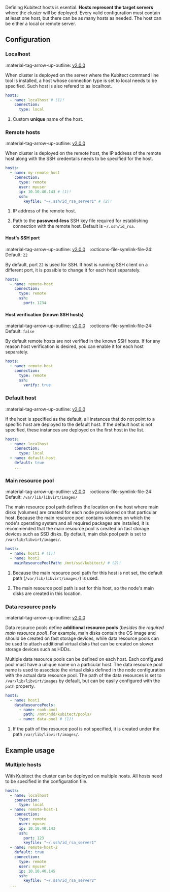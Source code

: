 [tag 2.0.0]: https://github.com/MusicDin/kubitect/releases/tag/v2.0.0

Defining Kubitect hosts is esential. 
**Hosts represent the target servers** where the cluster will be deployed.
Every valid configuration must contain at least one host, but there can be as many hosts as needed.
The host can be either a local or remote server. 

## Configuration

### Localhost

:material-tag-arrow-up-outline: [v2.0.0][tag 2.0.0]

When cluster is deployed on the server where the Kubitect command line tool is installed,
a host whose connection type is set to local needs to be specified. 
Such host is also refered to as localhost.

```yaml
hosts:
  - name: localhost # (1)!
    connection:
      type: local
``` 

1. Custom **unique** name of the host.

### Remote hosts

:material-tag-arrow-up-outline: [v2.0.0][tag 2.0.0]

When cluster is deployed on the remote host, the IP address of the remote host along with the SSH credentails needs to be specified for the host.

```yaml
hosts:
  - name: my-remote-host
    connection:
      type: remote
      user: myuser
      ip: 10.10.40.143 # (1)!
      ssh:
        keyfile: "~/.ssh/id_rsa_server1" # (2)!
```

1. IP address of the remote host.

2. Path to the **password-less** SSH key file required for establishing connection with the remote host. Default is `~/.ssh/id_rsa`.

#### Host's SSH port

:material-tag-arrow-up-outline: [v2.0.0][tag 2.0.0]
&ensp;
:octicons-file-symlink-file-24: Default: `22`

By default, port `22` is used for SSH.
If host is running SSH client on a different port, it is possible to change it for each host separately.

```yaml
hosts:
  - name: remote-host
    connection:
      type: remote
      ssh:
        port: 1234
```

#### Host verification (known SSH hosts)

:material-tag-arrow-up-outline: [v2.0.0][tag 2.0.0]
&ensp;
:octicons-file-symlink-file-24: Default: `false`

By default remote hosts are not verified in the known SSH hosts.
If for any reason host verification is desired, you can enable it for each host separately.

```yaml
hosts:
  - name: remote-host
    connection:
      type: remote
      ssh:
        verify: true
```

### Default host

:material-tag-arrow-up-outline: [v2.0.0][tag 2.0.0]

If the host is specified as the default, all instances that do not point to a specific host are deployed to the default host. 
If the default host is not specified, these instances are deployed on the first host in the list.

```yaml
hosts:
  - name: localhost
    connection:
      type: local
  - name: default-host
    default: true
    ...
```

### Main resource pool

:material-tag-arrow-up-outline: [v2.0.0][tag 2.0.0]
&ensp;
:octicons-file-symlink-file-24: Default: `/var/lib/libvirt/images/`

The main resource pool path defines the location on the host where main disks (volumes) are created for each node provisioned on that particular host.
Because the main resource pool contains volumes on which the node's operating system and all required packages are installed, it is recommended that the main resource pool is created on fast storage devices such as SSD disks.
By default, main disk pool path is set to `/var/lib/libvirt/images/`.

```yaml
hosts:
  - name: host1 # (1)!
  - name: host2 
    mainResourcePoolPath: /mnt/ssd/kubitect/ # (2)!
```

1. Because the main resource pool path for this host is not set, the default path (`/var/lib/libvirt/images/`) is used.

2. The main resource pool path is set for this host, so the node's main disks are created in this location.

### Data resource pools

:material-tag-arrow-up-outline: [v2.0.0][tag 2.0.0]

Data resource pools define **additional resource pools** (*besides the required main resource pool*).
For example, main disks contain the OS image and should be created on fast storage devices, while data resource pools can be used to attach additional virtual disks that can be created on slower storage devices such as HDDs.

Multiple data resource pools can be defined on each host.
Each configured pool must have a unique name on a particular host.
The data resource pool name is used to associate the virtual disks defined in the node configuration with the actual data resource pool.
The path of the data resources is set to `/var/lib/libvirt/images` by default, but can be easily configured with the `path` property.

```yaml
hosts:
  - name: host1
    dataResourcePools:
      - name: rook-pool
        path: /mnt/hdd/kubitect/pools/
      - name: data-pool # (1)!
```

1. If the path of the resource pool is not specified, it is created under the path `/var/lib/libvirt/images/`.

## Example usage

### Multiple hosts

With Kubitect the cluster can be deployed on multiple hosts.
All hosts need to be specified in the configuration file.

```yaml
hosts:
  - name: localhost
    connection:
      type: local
  - name: remote-host-1
    connection:
      type: remote
      user: myuser
      ip: 10.10.40.143
      ssh:
        port: 123
        keyfile: "~/.ssh/id_rsa_server1"
  - name: remote-host-2
    default: true
    connection:
      type: remote
      user: myuser
      ip: 10.10.40.145
      ssh:
        keyfile: "~/.ssh/id_rsa_server2"
  ...
```